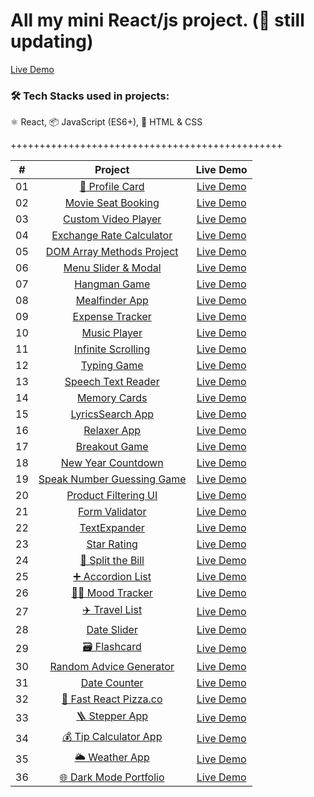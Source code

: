 # All my mini React/js project. (🚀 still updating)

[Live Demo](https://mini-assignments.vercel.app/)

### 🛠 Tech Stacks used in projects:

⚛️ React, 📦 JavaScript (ES6+), 🎨 HTML & CSS

+++++++++++++++++++++++++++++++++++++++++++++++

|  #  |                                                   Project                                                   |                               Live Demo                               |
| :-: | :---------------------------------------------------------------------------------------------------------: | :-------------------------------------------------------------------: |
| 01  |          [🧬 Profile Card](https://github.com/naLeilan/miniAssignments/tree/main/Apps/ProfileCard)          |        [Live Demo](https://mini-assignments-ursg.vercel.app/)         |
| 02  |     [Movie Seat Booking](https://github.com/naLeilan/miniAssignments/tree/main/Apps/movie-seat-booking)     |  [Live Demo](https://leilanSchmitz.com/projects/movie-seat-booking/)  |
| 03  |    [Custom Video Player](https://github.com/naLeilan/miniAssignments/tree/main/Apps/custom-video-player)    | [Live Demo](https://leilanSchmitz.com/projects/custom-video-player/)  |
| 04  |    [Exchange Rate Calculator](https://github.com/naLeilan/miniAssignments/tree/main/Apps/exchange-rate)     |    [Live Demo](https://leilanSchmitz.com/projects/exchange-rate/)     |
| 05  |  [DOM Array Methods Project](https://github.com/naLeilan/miniAssignments/tree/main/Apps/dom-array-methods)  |  [Live Demo](https://leilanSchmitz.com/projects/dom-array-methods/)   |
| 06  |     [Menu Slider & Modal](https://github.com/naLeilan/miniAssignments/tree/main/Apps/modal-menu-slider)     |  [Live Demo](https://leilanSchmitz.com/projects/modal-menu-slider/)   |
| 07  |             [Hangman Game](https://github.com/naLeilan/miniAssignments/tree/main/Apps/hangman)              |       [Live Demo](https://leilanSchmitz.com/projects/hangman/)        |
| 08  |          [Mealfinder App](https://github.com/naLeilan/miniAssignments/tree/main/Apps/meal-finder)           |     [Live Demo](https://leilanSchmitz.com/projects/meal-finder/)      |
| 09  |        [Expense Tracker](https://github.com/naLeilan/miniAssignments/tree/main/Apps/expense-tracker)        |   [Live Demo](https://leilanSchmitz.com/projects/expense-tracker/)    |
| 10  |           [Music Player](https://github.com/naLeilan/miniAssignments/tree/main/Apps/music-player)           |     [Live Demo](https://leilanSchmitz.com/projects/music-player/)     |
| 11  |    [Infinite Scrolling](https://github.com/naLeilan/miniAssignments/tree/main/Apps/infinite_scroll_blog)    | [Live Demo](https://leilanSchmitz.com/projects/infinite_scroll_blog/) |
| 12  |            [Typing Game](https://github.com/naLeilan/miniAssignments/tree/main/Apps/typing-game)            |     [Live Demo](https://leilanSchmitz.com/projects/typing-game/)      |
| 13  |     [Speech Text Reader](https://github.com/naLeilan/miniAssignments/tree/main/Apps/speech-text-reader)     |  [Live Demo](https://leilanSchmitz.com/projects/speech-text-reader/)  |
| 14  |           [Memory Cards](https://github.com/naLeilan/miniAssignments/tree/main/Apps/memory-cards)           |     [Live Demo](https://leilanSchmitz.com/projects/memory-cards/)     |
| 15  |        [LyricsSearch App](https://github.com/naLeilan/miniAssignments/tree/main/Apps/lyrics-search)         |    [Live Demo](https://leilanSchmitz.com/projects/lyrics-search/)     |
| 16  |            [Relaxer App](https://github.com/naLeilan/miniAssignments/tree/main/Apps/relaxer-app)            |     [Live Demo](https://leilanSchmitz.com/projects//relaxer-app/)     |
| 17  |          [Breakout Game](https://github.com/naLeilan/miniAssignments/tree/main/Apps/breakout-game)          |    [Live Demo](https://leilanSchmitz.com/projects/breakout-game/)     |
| 18  |     [New Year Countdown](https://github.com/naLeilan/miniAssignments/tree/main/Apps/new-year-countdown)     |  [Live Demo](https://leilanSchmitz.com/projects/new-year-countdown/)  |
| 19  | [Speak Number Guessing Game](https://github.com/naLeilan/miniAssignments/tree/main/Apps/speak-number-guess) |  [Live Demo](https://leilanSchmitz.com/projects/speak-number-guess/)  |
| 20  |    [Product Filtering UI](https://github.com/naLeilan/miniAssignments/tree/main/Apps/product-filtering)     |  [Live Demo](https://leilanSchmitz.com/projects/product-filtering/)   |
| 21  |         [Form Validator](https://github.com/naLeilan/miniAssignments/tree/main/Apps/formValidator)          |    [Live Demo](https://leilanSchmitz.com/projects/formValidator/)     |
| 22  |           [TextExpander](https://github.com/naLeilan/miniAssignments/tree/main/Apps/TextExpander)           |     [Live Demo](https://leilanSchmitz.com/projects/TextExpander/)     |
| 23  |            [Star Rating](https://github.com/naLeilan/miniAssignments/tree/main/Apps/StarsRating)            |      [Live Demo](https://leilanSchmitz.com/projects/StarRating/)      |
| 24  |      [💸 Split the Bill](https://github.com/LinSchmitz/miniAssignments/tree/main/Apps/split-The-Bills)      |        [Live Demo](https://mini-assignments-3zjv.vercel.app/)         |
| 25  |        [➕ Accordion List](https://github.com/naLeilan/miniAssignments/tree/main/Apps/accordionList)        |        [Live Demo](https://mini-assignments-tfof.vercel.app/)         |
| 26  |          [👧🏼 Mood Tracker](https://github.com/naLeilan/miniAssignments/tree/main/Apps/moodTracker)          |        [Live Demo](https://mini-assignments-5o7w.vercel.app/)         |
| 27  |           [✈️ Travel List](https://github.com/naLeilan/miniAssignments/tree/main/Apps/travelList)           |        [Live Demo](https://mini-assignments-uh6k.vercel.app/)         |
| 28  |            [Date Slider](https://github.com/naLeilan/miniAssignments/tree/main/Apps/dateSlider)             |      [Live Demo](https://leilanSchmitz.com/projects/dateSlider/)      |
| 29  |            [🗃️ Flashcard](https://github.com/naLeilan/miniAssignments/tree/main/Apps/flashcard)             |        [Live Demo](https://mini-assignments-3fj8.vercel.app/)         |
| 30  |       [Random Advice Generator](https://github.com/naLeilan/miniAssignments/tree/main/Apps/getAdvice)       |      [Live Demo](https://leilanSchmitz.com/projects/getAdvice/)       |
| 31  |           [Date Counter](https://github.com/naLeilan/miniAssignments/tree/main/Apps/dateCounter)            |     [Live Demo](https://leilanSchmitz.com/projects/dateCounter/)      |
| 32  |       [🍕 Fast React Pizza.co](https://github.com/naLeilan/miniAssignments/tree/main/Apps/pizza-menu)       |        [Live Demo](https://mini-assignments-ywrt.vercel.app/)         |
| 33  |             [🪜 Stepper App](https://github.com/naLeilan/miniAssignments/tree/main/Apps/Steps)              |        [Live Demo](https://mini-assignments-u21r.vercel.app/)         |
| 34  |        [💰 Tip Calculator App](https://github.com/naLeilan/miniAssignments/tree/main/Apps/splitBill)        |      [Live Demo](https://leilanSchmitz.com/projects/splitbill/)       |
| 35  |          [🌥️ Weather App](https://github.com/naLeilan/miniAssignments/tree/main/Apps/weather-app)           |        [Live Demo](https://mini-assignments-y1pv.vercel.app/)         |
| 36  |  [🌐 Dark Mode Portfolio](https://github.com/LinSchmitz/miniAssignments/tree/main/Apps/darkModePortfolio)   |        [Live Demo](https://darkmodeportfolio-sch.netlify.app/)        |
